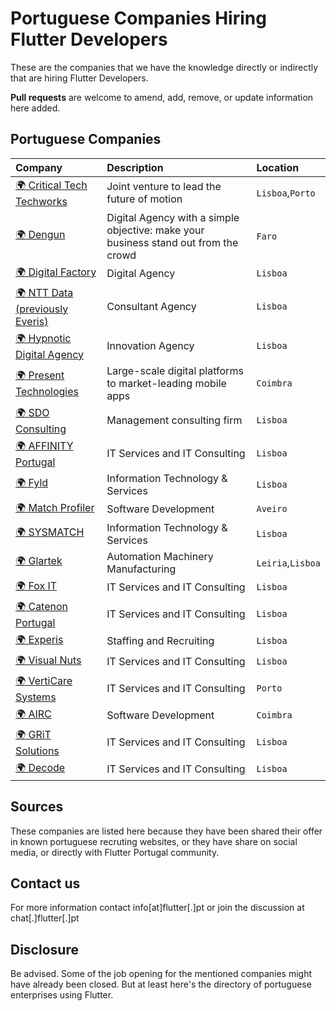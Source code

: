 # Portuguese Companies Hiring Flutter Developers

These are the companies that we have the knowledge directly or indirectly that are hiring Flutter Developers.

**Pull requests** are welcome to amend, add, remove, or update information here added.

## Portuguese Companies

| Company       | Description       | Location  |
| :------ | :---------- | :-------- |
| [:earth_africa: Critical Tech Techworks](https://www.criticaltechworks.com/) | Joint venture to lead the future of motion | `Lisboa`,`Porto` |
| [:earth_africa: Dengun](https://www.dengun.com/)| Digital Agency with a simple objective: make your business stand out from the crowd | `Faro` |
| [:earth_africa: Digital Factory](https://digitalfactory.pt/)| Digital Agency | `Lisboa` |
| [:earth_africa: NTT Data (previously Everis)](https://www.everis.com/) | Consultant Agency | `Lisboa` |
| [:earth_africa: Hypnotic Digital Agency](https://hypnotic.pt/) | Innovation Agency | `Lisboa` |
| [:earth_africa: Present Technologies](https://www.present-technologies.com)| Large-scale digital platforms to market-leading mobile apps | `Coimbra` |
| [:earth_africa: SDO Consulting](https://sdoconsulting.pt/) | Management consulting firm | `Lisboa` |
| [:earth_africa: AFFINITY Portugal](https://affinity.pt/) | IT Services and IT Consulting | `Lisboa` |
| [:earth_africa: Fyld](https://www.fyld.pt/) | Information Technology & Services | `Lisboa` |
| [:earth_africa: Match Profiler](https://www.m-profiler.com/) | Software Development | `Aveiro` |
| [:earth_africa: SYSMATCH](https://www.sysmatch.com/) | Information Technology & Services| `Lisboa` |
| [:earth_africa: Glartek](https://glartek.com/) | Automation Machinery Manufacturing | `Leiria`,`Lisboa` |
| [:earth_africa: Fox IT](https://foxit.pt/) | IT Services and IT Consulting | `Lisboa` |
| [:earth_africa: Catenon Portugal](https://www.catenon-pt.com/) | IT Services and IT Consulting | `Lisboa` |
| [:earth_africa: Experis](https://www.experis.com/) | Staffing and Recruiting | `Lisboa` |
| [:earth_africa: Visual Nuts](https://www.visualnuts.com/) | IT Services and IT Consulting | `Lisboa` |
| [:earth_africa: VertiCare Systems](https://verticaresystems.com/) | IT Services and IT Consulting | `Porto` |
| [:earth_africa: AIRC](https://www.airc.pt/) | Software Development | `Coimbra` |
| [:earth_africa: GRiT Solutions](https://gritsolutions.pt/) | IT Services and IT Consulting | `Lisboa` |
| [:earth_africa: Decode](https://www.decode.pt/) | IT Services and IT Consulting | `Lisboa` |

## Sources

These companies are listed here because they have been shared their offer in known portuguese recruting websites, or they have share on social media, or directly with Flutter Portugal community.

## Contact us

For more information contact info[at]flutter[.]pt or join the discussion at chat[.]flutter[.]pt

## Disclosure

Be advised. Some of the job opening for the mentioned companies might have already been closed. But at least here's the directory of portuguese enterprises using Flutter.

